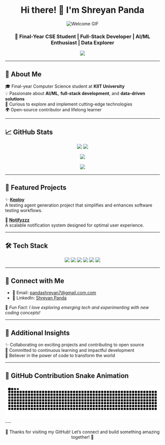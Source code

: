 
<h1 align="center">Hi there! 👋 I'm Shreyan Panda</h1>
<p align="center">
  <img src="https://media2.giphy.com/media/v1.Y2lkPTc5MGI3NjExMzMxeDJ6czB1NjMzNjBuejRoMHh3MGRnODUxZXlha2F5cnRkMDJxaiZlcD12MV9pbnRlcm5hbF9naWZfYnlfaWQmY3Q9Zw/TFPdmm3rdzeZ0kP3zG/giphy.gif" alt="Welcome GIF" width="200" />
</p>

<h3 align="center">🚀 Final-Year CSE Student | Full-Stack Developer | AI/ML Enthusiast | Data Explorer</h3>

<p align="center">
  <img src="https://readme-typing-svg.demolab.com/?lines=Solving+Real-World+Problems+with+Code!;Passionate+about+AI%2C+ML+%26+Web+Dev;Let's+Build+Something+Amazing+Together!&center=true&width=500&height=45">
</p>

---

## 🌟 About Me

🎓 Final-year Computer Science student at **KIIT University**  
💡 Passionate about **AI/ML**, **full-stack development**, and **data-driven solutions**  
🧠 Curious to explore and implement cutting-edge technologies  
🌍 Open-source contributor and lifelong learner  

---

## 📈 GitHub Stats

<p align="center">
  <img src="https://github-readme-stats.vercel.app/api?username=pandashreyan&show_icons=true&theme=radical" height="165"/>
  <img src="https://github-readme-stats.vercel.app/api/top-langs/?username=pandashreyan&layout=compact&theme=radical" height="165"/>
</p>

<p align="center">
  <img src="https://github-profile-trophy.vercel.app/?username=pandashreyan&theme=dracula&no-frame=true&margin-w=15&row=1&column=6" />
</p>

<p align="center">
  <img src="https://streak-stats.demolab.com/?user=pandashreyan&theme=radical" height="150"/>
</p>

---

## 🔧 Featured Projects

✨ [**Keploy**](https://github.com/pandashreyan/keploy)  
A testing agent generation project that simplifies and enhances software testing workflows.  

📣 [**Notifyzzz**](https://github.com/pandashreyan/notifyzzz)  
A scalable notification system designed for optimal user experience.  

---

## 🛠️ Tech Stack

<p align="center">
  <img src="https://img.shields.io/badge/Go-00ADD8?style=for-the-badge&logo=go&logoColor=white"/>
  <img src="https://img.shields.io/badge/TypeScript-3178C6?style=for-the-badge&logo=typescript&logoColor=white"/>
  <img src="https://img.shields.io/badge/JavaScript-F7DF1E?style=for-the-badge&logo=javascript&logoColor=black"/>
  <img src="https://img.shields.io/badge/React-20232A?style=for-the-badge&logo=react&logoColor=61DAFB"/>
  <img src="https://img.shields.io/badge/HTML5-E34F26?style=for-the-badge&logo=html5&logoColor=white"/>
  <img src="https://img.shields.io/badge/CSS3-1572B6?style=for-the-badge&logo=css3&logoColor=white"/>
</p>

---

## 🤝 Connect with Me

- 📧 Email: [pandashreyan7@gmail.com.com](mailto:pandashreyan7@gmail.com.com)  
- 💼 LinkedIn: [Shreyan Panda](https://www.linkedin.com/in/shreyan-panda-a4a6aa254/)    

💬 *Fun Fact: I love exploring emerging tech and experimenting with new coding concepts!*

---

## 🌈 Additional Insights

✨ Collaborating on exciting projects and contributing to open source  
🚀 Committed to continuous learning and impactful development  
🧩 Believer in the power of code to transform the world  

---

## 🐍 GitHub Contribution Snake Animation

<picture>
  <source media="(prefers-color-scheme: dark)" srcset="https://raw.githubusercontent.com/pandashreyan/pandashreyan/output/github-snake-dark.svg" />
  <source media="(prefers-color-scheme: light)" srcset="https://raw.githubusercontent.com/pandashreyan/pandashreyan/output/github-snake.svg" />
  <img alt="github-snake" src="https://raw.githubusercontent.com/pandashreyan/pandashreyan/output/github-snake.svg" />
</picture>
---

<p align="center">
  🙏 Thanks for visiting my GitHub! Let’s connect and build something amazing together! 🚀
</p>
